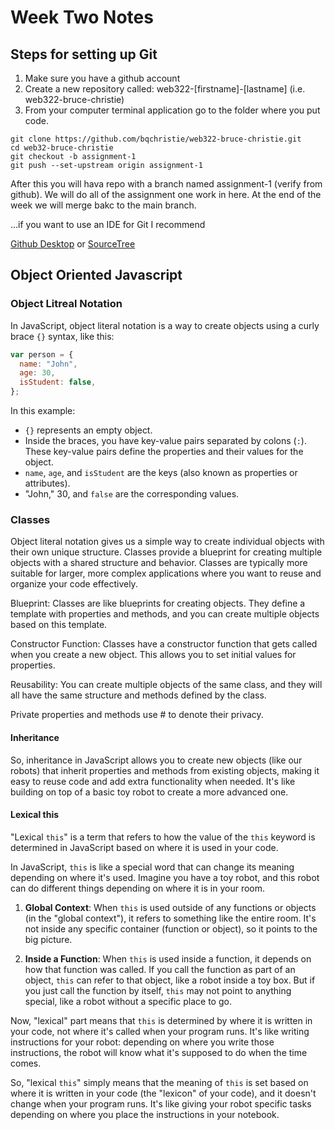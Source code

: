 # Week Two Notes

## Steps for setting up Git

1. Make sure you have a github account
2. Create a new repository called: web322-[firstname]-[lastname] (i.e. web322-bruce-christie)
3. From your computer terminal application go to the folder where you put code.

```
git clone https://github.com/bqchristie/web322-bruce-christie.git
cd web32-bruce-christie
git checkout -b assignment-1
git push --set-upstream origin assignment-1
```

After this you will hava repo with a branch named assignment-1 (verify from github). We will do all of the assignment one work in here. At the end of the week we will merge bakc to the main branch.

...if you want to use an IDE for Git I recommend

[Github Desktop](https://desktop.github.com/)
or
[SourceTree](https://www.sourcetreeapp.com/)

## Object Oriented Javascript

### Object Litreal Notation

In JavaScript, object literal notation is a way to create objects using a curly brace `{}` syntax, like this:

```javascript
var person = {
  name: "John",
  age: 30,
  isStudent: false,
};
```

In this example:

- `{}` represents an empty object.
- Inside the braces, you have key-value pairs separated by colons (`:`). These key-value pairs define the properties and their values for the object.
- `name`, `age`, and `isStudent` are the keys (also known as properties or attributes).
- "John," 30, and `false` are the corresponding values.

### Classes

Object literal notation gives us a simple way to create individual objects with their own unique structure. Classes provide a blueprint for creating multiple objects with a shared structure and behavior. Classes are typically more suitable for larger, more complex applications where you want to reuse and organize your code effectively.

Blueprint: Classes are like blueprints for creating objects. They define a template with properties and methods, and you can create multiple objects based on this template.

Constructor Function: Classes have a constructor function that gets called when you create a new object. This allows you to set initial values for properties.

Reusability: You can create multiple objects of the same class, and they will all have the same structure and methods defined by the class.

Private properties and methods use # to denote their privacy.

#### Inheritance

So, inheritance in JavaScript allows you to create new objects (like our robots) that inherit properties and methods from existing objects, making it easy to reuse code and add extra functionality when needed. It's like building on top of a basic toy robot to create a more advanced one.

#### Lexical this

"Lexical `this`" is a term that refers to how the value of the `this` keyword is determined in JavaScript based on where it is used in your code.

In JavaScript, `this` is like a special word that can change its meaning depending on where it's used. Imagine you have a toy robot, and this robot can do different things depending on where it is in your room.

1. **Global Context**: When `this` is used outside of any functions or objects (in the "global context"), it refers to something like the entire room. It's not inside any specific container (function or object), so it points to the big picture.

2. **Inside a Function**: When `this` is used inside a function, it depends on how that function was called. If you call the function as part of an object, `this` can refer to that object, like a robot inside a toy box. But if you just call the function by itself, `this` may not point to anything special, like a robot without a specific place to go.

Now, "lexical" part means that `this` is determined by where it is written in your code, not where it's called when your program runs. It's like writing instructions for your robot: depending on where you write those instructions, the robot will know what it's supposed to do when the time comes.

So, "lexical `this`" simply means that the meaning of `this` is set based on where it is written in your code (the "lexicon" of your code), and it doesn't change when your program runs. It's like giving your robot specific tasks depending on where you place the instructions in your notebook.
